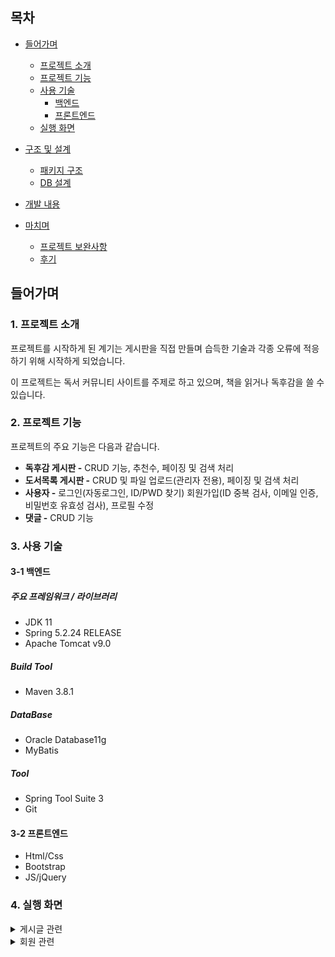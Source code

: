 ## 목차
- [들어가며](#들어가며)
  - [프로젝트 소개](#1-프로젝트-소개)    
  - [프로젝트 기능](#2-프로젝트-기능)    
  - [사용 기술](#3-사용-기술)   
     - [백엔드](#3-1-백엔드)
     - [프론트엔드](#3-2-프론트엔드)
  - [실행 화면](#4-실행-화면)   


- [구조 및 설계](#구조-및-설계)
  - [패키지 구조](#1-패키지-구조)
  - [DB 설계](#2-db-설계)

- [개발 내용](#개발-내용)

- [마치며](#마치며)
  - [프로젝트 보완사항](#1-프로젝트-보완사항)
  - [후기](#2-후기)

## 들어가며
### 1. 프로젝트 소개
프로젝트를 시작하게 된 계기는 게시판을 직접 만들며 습득한 기술과 각종 오류에 적응하기 위해 시작하게 되었습니다.

이 프로젝트는 독서 커뮤니티 사이트를 주제로 하고 있으며, 책을 읽거나 독후감을 쓸 수 있습니다.

### 2. 프로젝트 기능

프로젝트의 주요 기능은 다음과 같습니다.
- **독후감 게시판 -** CRUD 기능, 추천수, 페이징 및 검색 처리
- **도서목록 게시판 -** CRUD 및 파일 업로드(관리자 전용), 페이징 및 검색 처리
- **사용자 -** 로그인(자동로그인, ID/PWD 찾기) 회원가입(ID 중복 검사, 이메일 인증, 비밀번호 유효성 검사), 프로필 수정
- **댓글 -** CRUD 기능

### 3. 사용 기술

#### 3-1 백엔드

##### 주요 프레임워크 / 라이브러리
- JDK 11
- Spring 5.2.24 RELEASE
- Apache Tomcat v9.0

##### Build Tool
- Maven 3.8.1

##### DataBase
- Oracle Database11g
- MyBatis

##### Tool
- Spring Tool Suite 3
- Git

#### 3-2 프론트엔드
- Html/Css
- Bootstrap
- JS/jQuery

### 4. 실행 화면
  <details>
    <summary>게시글 관련</summary>
    
    1. 게시글 전체 목록
    <img src="https://github.com/yoonclass/PrivateProject/assets/135006470/a4a6ae49-513f-421a-9c69-7c8996ba8047">
    전체 목록을 페이징 처리하여 조회할 수 있다. 

    2. 게시글 조회
    ![image](https://github.com/yoonclass/PrivateProject/assets/135006470/03a96b29-6514-4d59-a364-762505a9d3c1)
    ![image](https://github.com/yoonclass/PrivateProject/assets/135006470/32d4f799-5333-44a8-9cbb-a356b5d6363d)
    로그인과 상관없이 누구나 글은 조회할 수 있다.
    
    **3. 게시글 등록**
    ![image](https://github.com/yoonclass/PrivateProject/assets/135006470/2830a193-c86c-4d4e-bd74-92c51143d967)
    로그인 한 사용자만 새로운 글을 작성할 수 있고, 작성 후 목록 화면으로 redirect한다.

    **4. 게시글 수정**  
    ![image](https://github.com/yoonclass/PrivateProject/assets/135006470/c9c7c7af-3bc2-468e-acac-47c251ede52e)
    본인이 작성한 글만 변경을 눌러 수정할 수 있으며 관리자 admin은 삭제만 가능하다.
    ![image](https://github.com/yoonclass/PrivateProject/assets/135006470/2151d8bf-971b-47e2-a3e7-49869ca75ba6)
    제목과 내용만 수정할 수 있게 하고 수정 및 삭제할 경우 목록 화면으로 redirect 한다.   
    목록 버튼을 누를 시 목록 화면으로 돌아간다.

    **6. 게시글 검색 및 페이징**
    ![image](https://github.com/yoonclass/PrivateProject/assets/135006470/b3b633d6-544a-4010-a3db-881fe92df8dc)
    검색조건을 설정할 수 있다.
    ![image](https://github.com/yoonclass/PrivateProject/assets/135006470/a62bfcb1-f8d9-4cb3-8096-03b8e5fe565b)
    검색 키워드에 포함된 글을 모두 보여준다.
    페이지 이동, 게시물 조회할 때 검색조건 값이 유지된다.

    **7. 게시글 추천**
    게시글 추천 기능은 독후감 게시판에 있습니다.
    ![image](https://github.com/yoonclass/PrivateProject/assets/135006470/b114d9eb-34bf-466f-b8ba-68bb37d5b74b)
    ![image](https://github.com/yoonclass/PrivateProject/assets/135006470/9a1f9652-b388-4525-a198-8b6630348ce2)
    게시글 조회화면에서 추천을 할 수 있고 추천된 상태에서 추천취소를 할 수 있다.
    ![image](https://github.com/yoonclass/PrivateProject/assets/135006470/48889e8f-198d-45e6-94ac-3282bdd49217)
    전체 목록 화면에서 게시물은 추천 수만큼 좋아요 갯수로 표시된다.

    **8. 파일 업로드**
    파일 업로드 기능은 도서목록 게시판에 있으며 관리자만 작업 가능하다.
    ![image](https://github.com/yoonclass/PrivateProject/assets/135006470/46b90aa8-cf13-4e10-9513-5e3fa7d72788)
    도서 등록 화면에서 파일 추가 및 삭제가 가능하다.(관리자 가능)
    ![image](https://github.com/yoonclass/PrivateProject/assets/135006470/46a718ec-511c-4e3e-b871-edc2b790c759)
    도서 수정 화면에서 기존 파일 및 새 파일에 대한 추가, 삭제가 가능하다.
    ![image](https://github.com/yoonclass/PrivateProject/assets/135006470/daa77c7e-26ed-4fbe-8035-0d8d9c203944)
    도서 조회 화면에서 파일을 다운로드 할 수 있다.(관리자, 회원 가능)
    
 </details>

 <details>
    <summary>회원 관련</summary>   
   
    **1. 회원가입**
    ![image](https://github.com/yoonclass/PrivateProject/assets/135006470/74c3fd1a-cf76-44c9-bae8-09166a8923c6)
    이용약관, 개인정보 수집에 동의할 경우 회원가입을 진행할 수 있다.
    ![image](https://github.com/yoonclass/PrivateProject/assets/135006470/4f265613-8dfa-482a-8361-7bbae322d204)
    ![image](https://github.com/yoonclass/PrivateProject/assets/135006470/d87e8d59-4c63-4aa4-90d8-dc9dc4480e3c)
    ID중복확인, 이메일 인증, 비밀번호 유효성 검사를 진행하며 완료시 회원 정보를 저장하고
    메인 화면으로 redirect한다.

    **2. 로그인**
    ![image](https://github.com/yoonclass/PrivateProject/assets/135006470/04b5c153-6e47-44ac-b8a8-c2c2269ebae1)
    자동로그인 클릭 시 7일 동안 로그인이 유지된다.
    ![image](https://github.com/yoonclass/PrivateProject/assets/135006470/2552977e-a3fc-4cff-83b1-7d0797efdad6)
    로그인 실패 시 빨간 글씨로 안내문구가 출력된다.
    로그인 실패 유무와 상관없이 아이디 찾기/비밀번호 재발급 화면 이동은 언제든지 가능하다.
    ![image](https://github.com/yoonclass/PrivateProject/assets/135006470/c054435c-8843-48e1-a5aa-7e3b20d361fb)
    로그인에 성공하면 로그인 직전에 봤던 페이지로 이동하며 회원가입일 경우 접근이 거부된다.

    **3. ID/PWD 찾기** 
    ![image](https://github.com/yoonclass/PrivateProject/assets/135006470/342792c8-9302-40be-bcdc-d7b1a532f268)
    회원가입 시 입력한 이메일로 아이디 및 임시 비밀번호 발급이 가능하다.
    
    **4. 프로필 수정** 
    
